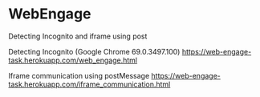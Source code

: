 # WebEngage
Detecting Incognito and iframe using post

Detecting Incognito (Google Chrome 69.0.3497.100)
https://web-engage-task.herokuapp.com/web_engage.html

Iframe communication using postMessage
https://web-engage-task.herokuapp.com/iframe_communication.html
